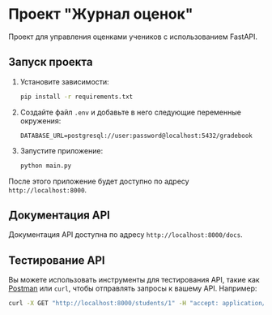 # Проект "Журнал оценок"

Проект для управления оценками учеников с использованием FastAPI.

## Запуск проекта

1. Установите зависимости:

    ```bash
    pip install -r requirements.txt
    ```

2. Создайте файл `.env` и добавьте в него следующие переменные окружения:

    ```plaintext
    DATABASE_URL=postgresql://user:password@localhost:5432/gradebook
    ```

3. Запустите приложение:

    ```bash
    python main.py
    ```

После этого приложение будет доступно по адресу `http://localhost:8000`.

## Документация API

Документация API доступна по адресу `http://localhost:8000/docs`.

## Тестирование API

Вы можете использовать инструменты для тестирования API, такие как [Postman](https://www.postman.com/) или `curl`, чтобы отправлять запросы к вашему API. Например:

```bash
curl -X GET "http://localhost:8000/students/1" -H "accept: application/json"

